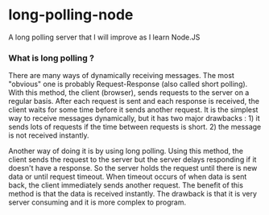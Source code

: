 # long-polling-node
A long polling server that I will improve as I learn Node.JS

### What is long polling ?
There are many ways of dynamically receiving messages. The most "obvious" one is probably Request-Response (also called short polling).
With this method, the client (browser), sends requests to the server on a regular basis. After each request is sent and each response is received, the client waits for some time before it sends another request.
It is the simplest way to receive messages dynamically, but it has two major drawbacks : 1) it sends lots of requests if the time between requests is short. 2) the message is not received instantly.

Another way of doing it is by using long polling. Using this method, the client sends the request to the server but the server delays responding if it doesn't have a response. So the server holds the request until there is new data or until request timeout. When timeout occurs of when data is sent back, the client immediately sends another request. The benefit of this method is that the data is received instantly. The drawback is that it is very server consuming and it is more complex to program.